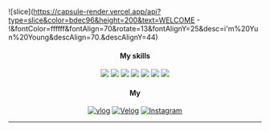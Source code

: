 ![slice](https://capsule-render.vercel.app/api?type=slice&color=bdec96&height=200&text=WELCOME - !&fontColor=ffffff&fontAlign=70&rotate=13&fontAlignY=25&desc=i'm%20Yun%20Young&descAlign=70.&descAlignY=44)

<div align=center>

#### My skills

<a href="https://github.com/olsi10/Language-C.git" target="_blank"><img src="https://img.shields.io/badge/JAVA-75bc63?style=JAVA&logo=java&logoColor=white"/></a> <a href="https://github.com/olsi10/Language-C.git" target="_blank"><img src="https://img.shields.io/badge/C-75bc63?style=C&logo=C&logoColor=white"/></a>
<a href="https://github.com/olsi10/Python.git" target="_blank"><img src="https://img.shields.io/badge/Python-75bc63?style=Python&logo=Python&logoColor=white"/></a> <a href="https://github.com/olsi10/Android_Java.git" target="_blank"><img src="https://img.shields.io/badge/Android-75bc63?style=Android&logo=Android&logoColor=white"/></a>
<a href="https://github.com/olsi10/WSM_2311.git" target="_blank"><img src="https://img.shields.io/badge/HTML5-75bc63?style=HTML5&logo=HTML5&logoColor=white"/></a>
<a href="https://github.com/olsi10/WSM_2311.git" target="_blank"><img src="https://img.shields.io/badge/CSS3-75bc63?style=CSS3&logo=CSS3&logoColor=white"/></a>
<a href="https://github.com/olsi10/WSM_2311.git" target="_blank"><img src="https://img.shields.io/badge/JavaScript-75bc63?style=javascript&logo=javascript&logoColor=white"/></a>


#### My

[![vlog](https://img.shields.io/badge/log-75bc63?style=flat-square&logo=BlogLovin&logoColor=white)](https://blog.naver.com/wangbampang2035) [![Velog](https://img.shields.io/badge/log-75bc63?style=flat-square&logo=Velog&logoColor=white)](https://velog.io/@olsi10) [![Instagram](https://img.shields.io/badge/Instagram-75bc63?style=flat-square&logo=Instagram&logoColor=white)](https://www.instagram.com/1._.r_zx1/)

------
